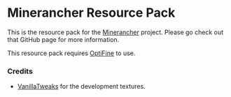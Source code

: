 # Minerancher Resource Pack

This is the resource pack for the [Minerancher](https://github.com/lexikiq/minecraft-slime-rancher) project. Please go check out that GitHub page for more information.

This resource pack requires [OptiFine](https://optifine.net/downloads) to use.

### Credits

- [VanillaTweaks](https://vanillatweaks.net/picker/resource-packs/) for the development textures.
